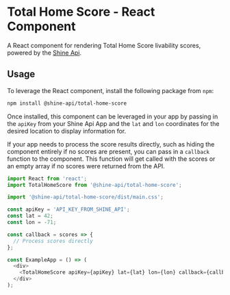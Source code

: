 # Total Home Score - React Component
A React component for rendering Total Home Score livability scores, powered by the [Shine Api](https://developers.solarialabs.com).

## Usage 
To leverage the React component, install the following package from `npm`:

```bash
npm install @shine-api/total-home-score
```

Once installed, this component can be leveraged in your app by passing in the `apiKey` from your Shine Api App and the `lat` and `lon` coordinates for the desired location to display information for.

If your app needs to process the score results directly, such as hiding the component entirely if no scores are present, you can pass in a `callback` function to the component. This function will get called with the scores or an empty array if no scores were returned from the API.

```javascript
import React from 'react';
import TotalHomeScore from '@shine-api/total-home-score';

import '@shine-api/total-home-score/dist/main.css';

const apiKey = 'API_KEY_FROM_SHINE_API';
const lat = 42;
const lon = -71;

const callback = scores => {
  // Process scores directly
};

const ExampleApp = () => (
  <div>
    <TotalHomeScore apiKey={apiKey} lat={lat} lon={lon} callback={callback} />
  </div>
);
```
